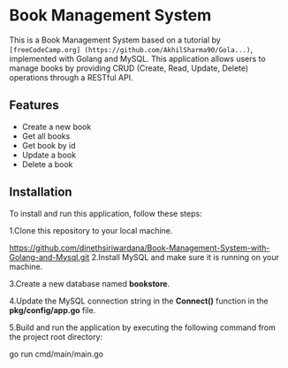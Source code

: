 # Book Management System

This is a Book Management System based on a tutorial by `[freeCodeCamp.org] (https://github.com/AkhilSharma90/Gola...)`, implemented with Golang and MySQL. This application allows users to manage books by providing CRUD (Create, Read, Update, Delete) operations through a RESTful API.

## Features
- Create a new book
- Get all books
- Get book by id
- Update a book
- Delete a book

## Installation
To install and run this application, follow these steps:

1.Clone this repository to your local machine.

https://github.com/dinethsiriwardana/Book-Management-System-with-Golang-and-Mysql.git
2.Install MySQL and make sure it is running on your machine.

3.Create a new database named **bookstore**.

4.Update the MySQL connection string in the **Connect()** function in the **pkg/config/app.go** file.

5.Build and run the application by executing the following command from the project root directory:

go run cmd/main/main.go
